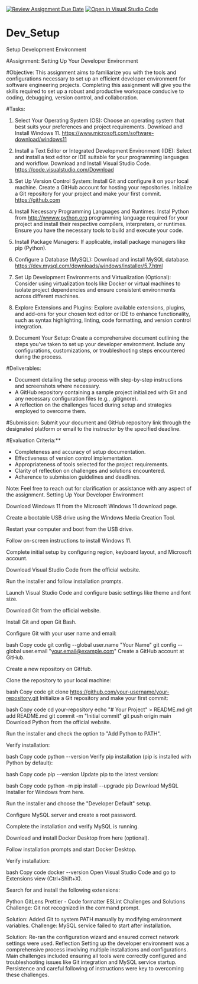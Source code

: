 [![Review Assignment Due Date](https://classroom.github.com/assets/deadline-readme-button-22041afd0340ce965d47ae6ef1cefeee28c7c493a6346c4f15d667ab976d596c.svg)](https://classroom.github.com/a/vbnbTt5m)
[![Open in Visual Studio Code](https://classroom.github.com/assets/open-in-vscode-2e0aaae1b6195c2367325f4f02e2d04e9abb55f0b24a779b69b11b9e10269abc.svg)](https://classroom.github.com/online_ide?assignment_repo_id=15322856&assignment_repo_type=AssignmentRepo)
# Dev_Setup
Setup Development Environment

#Assignment: Setting Up Your Developer Environment

#Objective:
This assignment aims to familiarize you with the tools and configurations necessary to set up an efficient developer environment for software engineering projects. Completing this assignment will give you the skills required to set up a robust and productive workspace conducive to coding, debugging, version control, and collaboration.

#Tasks:

1. Select Your Operating System (OS):
   Choose an operating system that best suits your preferences and project requirements. Download and Install Windows 11. https://www.microsoft.com/software-download/windows11

2. Install a Text Editor or Integrated Development Environment (IDE):
   Select and install a text editor or IDE suitable for your programming languages and workflow. Download and Install Visual Studio Code. https://code.visualstudio.com/Download
3. Set Up Version Control System:
   Install Git and configure it on your local machine. Create a GitHub account for hosting your repositories. Initialize a Git repository for your project and make your first commit. https://github.com

4. Install Necessary Programming Languages and Runtimes:
  Instal Python from http://wwww.python.org programming language required for your project and install their respective compilers, interpreters, or runtimes. Ensure you have the necessary tools to build and execute your code.

5. Install Package Managers:
   If applicable, install package managers like pip (Python).

6. Configure a Database (MySQL):
   Download and install MySQL database. https://dev.mysql.com/downloads/windows/installer/5.7.html

7. Set Up Development Environments and Virtualization (Optional):
   Consider using virtualization tools like Docker or virtual machines to isolate project dependencies and ensure consistent environments across different machines.

8. Explore Extensions and Plugins:
   Explore available extensions, plugins, and add-ons for your chosen text editor or IDE to enhance functionality, such as syntax highlighting, linting, code formatting, and version control integration.

9. Document Your Setup:
    Create a comprehensive document outlining the steps you've taken to set up your developer environment. Include any configurations, customizations, or troubleshooting steps encountered during the process. 

#Deliverables:
- Document detailing the setup process with step-by-step instructions and screenshots where necessary.
- A GitHub repository containing a sample project initialized with Git and any necessary configuration files (e.g., .gitignore).
- A reflection on the challenges faced during setup and strategies employed to overcome them.

#Submission:
Submit your document and GitHub repository link through the designated platform or email to the instructor by the specified deadline.

#Evaluation Criteria:**
- Completeness and accuracy of setup documentation.
- Effectiveness of version control implementation.
- Appropriateness of tools selected for the project requirements.
- Clarity of reflection on challenges and solutions encountered.
- Adherence to submission guidelines and deadlines.

Note: Feel free to reach out for clarification or assistance with any aspect of the assignment.
Setting Up Your Developer Environment

Download Windows 11 from the Microsoft Windows 11 download page.

Create a bootable USB drive using the Windows Media Creation Tool.

Restart your computer and boot from the USB drive.

Follow on-screen instructions to install Windows 11.

Complete initial setup by configuring region, keyboard layout, and Microsoft account.

Download Visual Studio Code from the official website.

Run the installer and follow installation prompts.

Launch Visual Studio Code and configure basic settings like theme and font size.

Download Git from the official website.

Install Git and open Git Bash.

Configure Git with your user name and email:

bash
Copy code
git config --global user.name "Your Name"
git config --global user.email "your.email@example.com"
Create a GitHub account at GitHub.

Create a new repository on GitHub.

Clone the repository to your local machine:

bash
Copy code
git clone https://github.com/your-username/your-repository.git
Initialize a Git repository and make your first commit:

bash
Copy code
cd your-repository
echo "# Your Project" > README.md
git add README.md
git commit -m "Initial commit"
git push origin main
Download Python from the official website.

Run the installer and check the option to "Add Python to PATH".

Verify installation:

bash
Copy code
python --version
Verify pip installation (pip is installed with Python by default):

bash
Copy code
pip --version
Update pip to the latest version:

bash
Copy code
python -m pip install --upgrade pip
Download MySQL Installer for Windows from here.

Run the installer and choose the "Developer Default" setup.

Configure MySQL server and create a root password.

Complete the installation and verify MySQL is running.

Download and install Docker Desktop from here (optional).

Follow installation prompts and start Docker Desktop.

Verify installation:

bash
Copy code
docker --version
Open Visual Studio Code and go to Extensions view (Ctrl+Shift+X).

Search for and install the following extensions:

Python
GitLens
Prettier - Code formatter
ESLint
Challenges and Solutions
Challenge: Git not recognized in the command prompt.

Solution: Added Git to system PATH manually by modifying environment variables.
Challenge: MySQL service failed to start after installation.

Solution: Re-ran the configuration wizard and ensured correct network settings were used.
Reflection
Setting up the developer environment was a comprehensive process involving multiple installations and configurations. Main challenges included ensuring all tools were correctly configured and troubleshooting issues like Git integration and MySQL service startup. Persistence and careful following of instructions were key to overcoming these challenges.
